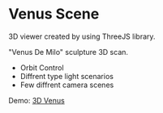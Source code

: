# Venus Scene
3D viewer created by using ThreeJS library.

"Venus De Milo" sculpture 3D scan.

 - Orbit Control
 - Diffrent type light scenarios
 - Few diffrent camera scenes

Demo: <a href="https://transcendent-venus-demo.netlify.app/">3D Venus</a>